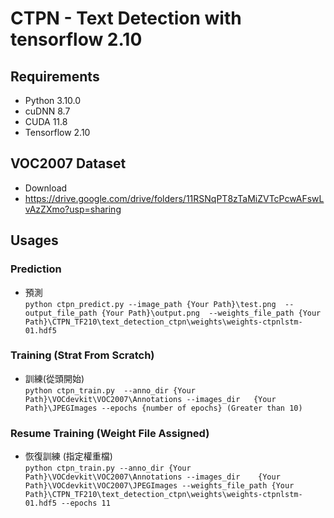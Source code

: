 # CTPN - Text Detection with tensorflow 2.10

## Requirements
* Python 3.10.0
* cuDNN 8.7
* CUDA 11.8
* Tensorflow 2.10
## VOC2007 Dataset
* Download 
* https://drive.google.com/drive/folders/11RSNqPT8zTaMiZVTcPcwAFswLvAzZXmo?usp=sharing
## Usages

### Prediction
* 預測 <br>
`python ctpn_predict.py --image_path {Your Path}\test.png 
--output_file_path {Your Path}\output.png 
--weights_file_path {Your Path}\CTPN_TF210\text_detection_ctpn\weights\weights-ctpnlstm-01.hdf5`

### Training (Strat From Scratch)
* 訓練(從頭開始) <br>
`python ctpn_train.py 
--anno_dir {Your Path}\VOCdevkit\VOC2007\Annotations
--images_dir   {Your Path}\JPEGImages
--epochs {number of epochs} (Greater than 10)`

### Resume Training (Weight File Assigned)
* 恢復訓練 (指定權重檔) <br>
`python ctpn_train.py
--anno_dir {Your Path}\VOCdevkit\VOC2007\Annotations
--images_dir    {Your Path}\VOCdevkit\VOC2007\JPEGImages
--weights_file_path {Your Path}\CTPN_TF210\text_detection_ctpn\weights\weights-ctpnlstm-01.hdf5
--epochs 11`
